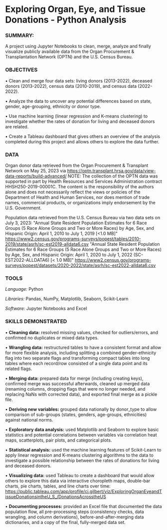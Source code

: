 # Exploring Organ, Eye, and Tissue Donations - Python Analysis
### SUMMARY: 
A project using Jupyter Notebooks to clean, merge, analyze and finally visualize publicly available data from the Organ Procurement & Transplantation Network (OPTN) and the U.S. Census Bureau.  

### OBJECTIVES
• Clean and merge four data sets: living donors (2013-2022), deceased donors (2013-2022), census data (2010-2019), and census data (2022-2022). 

• Analyze the data to uncover any potential differences based on state, gender, age-grouping, ethnicity or donor type.

• Use machine learning (linear regression and K-means clustering) to investigate whether the rates of donation for living and deceased donors are related.

• Create a Tableau dashboard that gives others an overview of the analysis completed during this project and allows others to explore the data further.

### DATA
Organ donor data retrieved from the Organ Procurement & Transplant Network on May 25, 2023 via  https://optn.transplant.hrsa.gov/data/view-data-reports/build-advanced/ 
NOTE: The collection of the OPTN data was supported in part by Health Resources and Services Administration contract HHSH250-2019-00001C. The content is the responsibility of the authors alone and does not necessarily reflect the views or policies of the Department of Health and Human Services, nor does mention of trade names, commercial products, or organizations imply endorsement by the U.S. Government.

Population data retrieved from the U.S. Census Bureau via two data sets on July 3, 2023:
"Annual State Resident Population Estimates for 6 Race Groups (5 Race Alone Groups and Two or More Races) by Age, Sex, and Hispanic Origin: April 1, 2010 to July 1, 2019 [<1.0 MB]" https://www2.census.gov/programs-surveys/popest/tables/2010-2019/state/asrh/sc-est2019-alldata6.csv 
"Annual State Resident Population Estimates for 6 Race Groups (5 Race Alone Groups and Two or More Races) by Age, Sex, and Hispanic Origin: April 1, 2020 to July 1, 2022 (SC-EST2022-ALLDATA6) [< 1.0 MB]" https://www2.census.gov/programs-surveys/popest/datasets/2020-2022/state/asrh/sc-est2022-alldata6.csv 


### TOOLS
*Language:* Python

*Libraries:* Pandas, NumPy, Matplotlib, Seaborn, Scikit-Learn

*Software:* Jupyter Notebooks and Excel


### SKILLS DEMONSTRATED

• **Cleaning data:**  resolved missing values, checked for outliers/errors, and confirmed no duplicates or mixed data types.

• **Wrangling data:**  restructured tables to have a consistent format and allow for more flexible analysis, including splitting a combined gender-ethnicity flag into two separate flags and transforming compact tables into long tables where each record/row consisted of a single data point and its related flags.

• **Merging data:**  prepared data for merge (including creating keys), confirmed merge was successful afterwards, cleaned up merged data (renaming columns, dropping flags that were no longer needed, and replacing NaNs with corrected data), and exported final merge as a pickle file.

• **Deriving new variables:** grouped data nationally by donor_type to allow comparison of sub-groups (states, genders, age-groups, ethnicities) against national norms. 

• **Exploratory data analysis:** used Matplotlib and Seaborn to explore basic statistics and potential correlations between variables via correlation heat maps, scatterplots, pair plots, and categorical plots.

• **Statistical analysis:** used the machine learning features of Scikit-Learn to apply linear regression and K-means clustering algorithms to the data to investigate a possible relationship between the rates of donations for living and deceased donors.

• **Visualizing data:** used Tableau to create a dashboard that would allow others to explore this data via interactive choropleth maps, double-bar charts, pie charts, tables, and line charts over time: https://public.tableau.com/app/profile/cj.gilbert/viz/ExploringOrganEyeandTissueDonationsintheU_S_/DonationsAcrosstheUS

• **Documenting processes:** provided an Excel file that documented the data population flow, all pre-processing steps (consistency checks, data wrangling, and column derivations), before-and-after-merging data dictionaries, and a copy of the final, fully-merged data set. 
